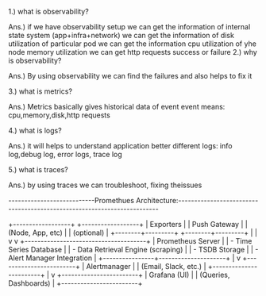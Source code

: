 1.) what is observability?

Ans.) if we have observability setup we can get the information of internal state system (app+infra+network)
      we can get the information of disk utilization of particular pod
      we can get the information cpu utilization of yhe node
      memory utilization
      we can get http requests success or failure
2.) why is observability?

Ans.) By using observability we can find the failures and also helps to fix it 

3.) what is metrics?

Ans.) Metrics basically gives historical data of event
      event means: cpu,memory,disk,http requests

4.) what is logs?

Ans.) it will helps to understand application better
      different logs: info log,debug log, error logs, trace log

5.) what is traces?

Ans.) by using traces we can troubleshoot, fixing theissues

---------------------------Promethues Architecture:------------------------------------------------------------------------

 +------------------+        +------------------+
 |  Exporters       |        |   Push Gateway   |
 | (Node, App, etc) |        | (optional)       |
 +--------+---------+        +--------+---------+
          |                           |
          v                           v
   +--------------------------------------+
   |         Prometheus Server            |
   |  - Time Series Database              |
   |  - Data Retrieval Engine (scraping)  |
   |  - TSDB Storage                      |
   |  - Alert Manager Integration         |
   +----------------+---------------------+
                    |
                    v
         +------------------------+
         |    Alertmanager        |
         | (Email, Slack, etc.)   |
         +------------------------+
                    |
                    v
         +------------------------+
         |     Grafana (UI)       |
         | (Queries, Dashboards)  |
         +------------------------+
